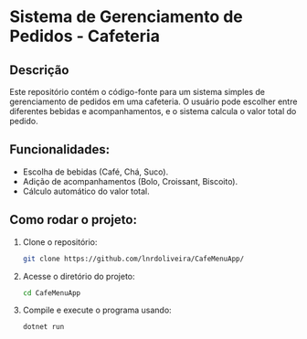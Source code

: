 # Sistema de Gerenciamento de Pedidos - Cafeteria

## Descrição
Este repositório contém o código-fonte para um sistema simples de gerenciamento de pedidos em uma cafeteria. O usuário pode escolher entre diferentes bebidas e acompanhamentos, e o sistema calcula o valor total do pedido.

## Funcionalidades:
- Escolha de bebidas (Café, Chá, Suco).
- Adição de acompanhamentos (Bolo, Croissant, Biscoito).
- Cálculo automático do valor total.

## Como rodar o projeto:
1. Clone o repositório:
   ```bash
   git clone https://github.com/lnrdoliveira/CafeMenuApp/

2. Acesse o diretório do projeto:
   ```bash
   cd CafeMenuApp

3. Compile e execute o programa usando:
   ```bash
   dotnet run